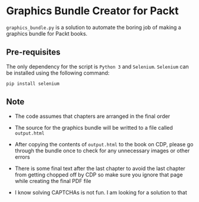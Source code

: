# Graphics Bundle Creator for Packt

`graphics_bundle.py` is a solution to automate the boring job of making a graphics bundle for Packt books.

## Pre-requisites

The only dependency for the script is `Python 3` and `Selenium`. `Selenium` can be installed using the following command:

    pip install selenium

## Note

+ The code assumes that chapters are arranged in the final order

+ The source for the graphics bundle will be writted to a file called `output.html`

+ After copying the contents of `output.html` to the book on CDP, please go through the bundle once to check for any unnecessary images or other errors

+ There is some final text after the last chapter to avoid the last chapter from getting chopped off by CDP so make sure you ignore that page while creating the final PDF file

+ I know solving CAPTCHAs is not fun. I am looking for a solution to that
